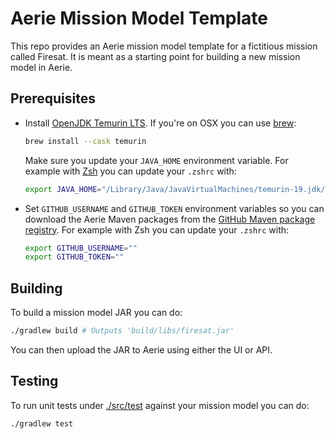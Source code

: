 # Aerie Mission Model Template

This repo provides an Aerie mission model template for a fictitious mission called Firesat. It is meant as a starting point for building a new mission model in Aerie.

## Prerequisites

- Install [OpenJDK Temurin LTS](https://adoptium.net/temurin/). If you're on OSX you can use [brew](https://brew.sh/):

  ```sh
  brew install --cask temurin
  ```

  Make sure you update your `JAVA_HOME` environment variable. For example with [Zsh](https://www.zsh.org/) you can update your `.zshrc` with:

  ```sh
  export JAVA_HOME="/Library/Java/JavaVirtualMachines/temurin-19.jdk/Contents/Home"
  ```

- Set `GITHUB_USERNAME` and `GITHUB_TOKEN` environment variables so you can download the Aerie Maven packages from the [GitHub Maven package registry](https://docs.github.com/en/packages/working-with-a-github-packages-registry/working-with-the-apache-maven-registry). For example with Zsh you can update your `.zshrc` with:

  ```sh
  export GITHUB_USERNAME=""
  export GITHUB_TOKEN=""
  ```

## Building

To build a mission model JAR you can do:

```sh
./gradlew build # Outputs 'build/libs/firesat.jar'
```

You can then upload the JAR to Aerie using either the UI or API.

## Testing

To run unit tests under [./src/test](./src/test) against your mission model you can do:

```sh
./gradlew test
```
